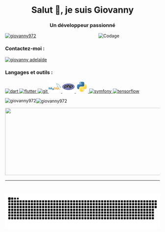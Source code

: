 <h1 align="center">Salut 👋, je suis Giovanny</h1>
<h3 align="center">Un développeur passionné</h3>
<img align="right" alt="Codage" width="200" src="https://miro.medium.com/max/1272/1*ZSVmWGcc1weENb0ShawWxw.gif">

<p align="left"> <a href="https:/ /github.com/ryo-ma/github-profile-trophy"><img src="https://github-profile-trophy.vercel.app/?username=giovanny972" alt="giovanny972" /></a > </p>

<h3 align="left">Contactez-moi :</h3>
<p align="left">
<a href="https://linkedin.com/in/giovanny adelaide" target="blank"><img align="center" src="https://raw.githubusercontent.com/rahuldkjain/github-profile-readme-generator/master/src/images/icons/Social/linked-in-alt.svg " alt="giovanny adelaïde" height="30" width="40" /></a>
</p>

<h3 align="left">Langages et outils :</h3>
<p align="left"> <a href="https:// dart.dev" target="_blank" rel="noreferrer"> <img src="https://www.vectorlogo.zone/logos/dartlang/dartlang-icon.svg" alt="dart" width="40" height="40"/> </a> <a href="https://flutter.dev" target="_blank" rel="noreferrer"> <img src="https://www.vectorlogo.zone/logos/flutterio/flutterio-icon.svg" alt="flutter" width="40" height="40"/> </a> <a href="https://git-scm.com/" cible ="_blank" rel="noreferrer"> <img src="https://www.vectorlogo.zone/logos/git-scm/git-scm-icon.svg" alt="git" width="40" hauteur ="40"/> </a> <a href="https://www.mysql.com/" target="_blank" rel="noreferrer "> <img src="https://raw.githubusercontent.com/devicons/devicon/master/icons/mysql/mysql-original-wordmark.svg" alt="mysql" width="40" height="40" /> </a> <a href="https://www.php.net" target="_blank" rel="noreferrer"> <img src="https://raw.githubusercontent.com/devicons/devicon/master/icons/php/php-original.svg" alt="php" width="40" height="40"/> </a> <a href="https://www. python.org" target="_blank" rel="noreferrer"> <img src="https://raw.githubusercontent.com/devicons/devicon/master/icons/python/python-original.svg" alt="python " width="40" height="40"/> </a> <a href="https://symfony.com" target="_blank" rel="noreferrer"> <img src="https://symfony.com/logos/symfony_black_03.svg" alt="symfony" width="40" height="40"/> </a> <a href="https://www.tensorflow.org" target="_blank" rel="noreferrer"> <img src="https://www.vectorlogo.zone/logos/tensorflow/tensorflow-icon.svg" alt="tensorflow" width="40" height="40"/> </a> </p>

<p><img align="left" src="https://github-readme-stats.vercel.app/api/top-langs?username=giovanny972&show_icons=true&locale=en&layout=compact" alt="giovanny972" /> </p>

<p> <img align="center" src="https://github-readme-stats.vercel.app/api?username=giovanny972&show_icons=true&locale=en" alt="giovanny972" /> </p>

<p align="center">
  <img width="800" height="220" src="https://streak-stats.demolab.com?user=sammorozov&theme=highcontrast&hide_border=true&border_radius=5&card_width=800">
</p>


---
 


<div id="header" align="center">
  <img src="https://komarev.com/ghpvc/?username=giovanny972&style=for-the-badge&color=orange" alt=""/>
</div>

<p align="center">
 <img width="1000" src="assets/github-snake.svg" alt="snake"/>
</p>
